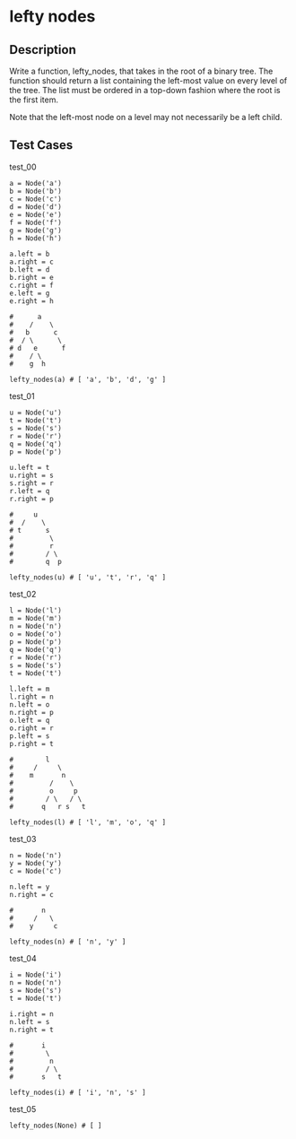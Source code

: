 # lefty nodes

## Description

Write a function, lefty_nodes, that takes in the root of a binary tree. The function should return a list containing the left-most value on every level of the tree. The list must be ordered in a top-down fashion where the root is the first item.

Note that the left-most node on a level may not necessarily be a left child.

## Test Cases

test_00

```text
a = Node('a')
b = Node('b')
c = Node('c')
d = Node('d')
e = Node('e')
f = Node('f')
g = Node('g')
h = Node('h')

a.left = b
a.right = c
b.left = d
b.right = e
c.right = f
e.left = g
e.right = h

#      a
#    /    \
#   b      c
#  / \      \
# d   e      f
#    / \
#    g  h

lefty_nodes(a) # [ 'a', 'b', 'd', 'g' ]
```

test_01

```text
u = Node('u')
t = Node('t')
s = Node('s')
r = Node('r')
q = Node('q')
p = Node('p')

u.left = t
u.right = s
s.right = r
r.left = q
r.right = p

#     u
#  /    \
# t      s
#         \
#         r
#        / \
#        q  p

lefty_nodes(u) # [ 'u', 't', 'r', 'q' ]
```

test_02

```text
l = Node('l')
m = Node('m')
n = Node('n')
o = Node('o')
p = Node('p')
q = Node('q')
r = Node('r')
s = Node('s')
t = Node('t')

l.left = m
l.right = n
n.left = o
n.right = p
o.left = q
o.right = r
p.left = s
p.right = t

#        l
#     /     \
#    m       n
#         /    \
#         o     p
#        / \   / \
#       q   r s   t

lefty_nodes(l) # [ 'l', 'm', 'o', 'q' ]
```

test_03

```text
n = Node('n')
y = Node('y')
c = Node('c')

n.left = y
n.right = c

#       n
#     /   \
#    y     c

lefty_nodes(n) # [ 'n', 'y' ]
```

test_04

```text
i = Node('i')
n = Node('n')
s = Node('s')
t = Node('t')

i.right = n
n.left = s
n.right = t

#       i
#        \
#         n
#        / \
#       s   t

lefty_nodes(i) # [ 'i', 'n', 's' ]
```

test_05

```text
lefty_nodes(None) # [ ]
```
